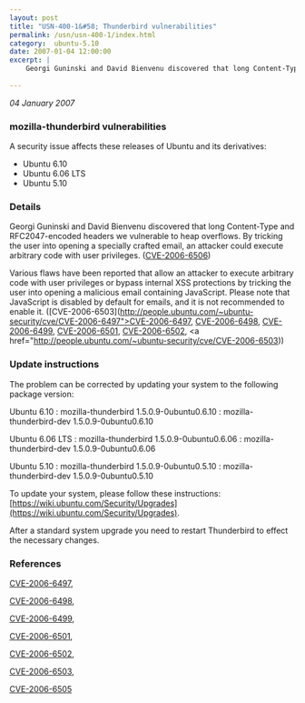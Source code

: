 ```yaml
---
layout: post
title: "USN-400-1&#58; Thunderbird vulnerabilities"
permalink: /usn/usn-400-1/index.html
category:  ubuntu-5.10
date: 2007-01-04 12:00:00
excerpt: |
    Georgi Guninski and David Bienvenu discovered that long Content-Type and  RFC2047-encoded headers we vulnerable to heap overflows.  By tricking  the user into opening a specially crafted email, an attacker could  execute arbitrary code with user privileges.  ([CVE-2006-6506](http://people.ubuntu.com/~ubuntu-security/cve/CVE-2006-6506))
    
--- 
```

 
 

*04 January 2007*

### mozilla-thunderbird vulnerabilities

A security issue affects these releases of Ubuntu and its derivatives:

* Ubuntu 6.10
* Ubuntu 6.06 LTS
* Ubuntu 5.10

### Details

Georgi Guninski and David Bienvenu discovered that long Content-Type and RFC2047-encoded headers we vulnerable to heap overflows. By tricking the user into opening a specially crafted email, an attacker could execute arbitrary code with user privileges. ([CVE-2006-6506](http://people.ubuntu.com/~ubuntu-security/cve/CVE-2006-6506))

Various flaws have been reported that allow an attacker to execute arbitrary code with user privileges or bypass internal XSS protections by tricking the user into opening a malicious email containing JavaScript. Please note that JavaScript is disabled by default for emails, and it is not recommended to enable it. ([CVE-2006-6503](http://people.ubuntu.com/~ubuntu-security/cve/CVE-2006-6497">CVE-2006-6497</a>, <a href="http://people.ubuntu.com/~ubuntu-security/cve/CVE-2006-6498">CVE-2006-6498</a>, <a href="http://people.ubuntu.com/~ubuntu-security/cve/CVE-2006-6499">CVE-2006-6499</a>, <a href="http://people.ubuntu.com/~ubuntu-security/cve/CVE-2006-6501">CVE-2006-6501</a>, <a href="http://people.ubuntu.com/~ubuntu-security/cve/CVE-2006-6502">CVE-2006-6502</a>, <a href="http://people.ubuntu.com/~ubuntu-security/cve/CVE-2006-6503))

### Update instructions

The problem can be corrected by updating your system to the following package version:

Ubuntu 6.10
 : mozilla-thunderbird <span>1.5.0.9-0ubuntu0.6.10</span>
 : mozilla-thunderbird-dev <span>1.5.0.9-0ubuntu0.6.10</span>

Ubuntu 6.06 LTS
 : mozilla-thunderbird <span>1.5.0.9-0ubuntu0.6.06</span>
 : mozilla-thunderbird-dev <span>1.5.0.9-0ubuntu0.6.06</span>

Ubuntu 5.10
 : mozilla-thunderbird <span>1.5.0.9-0ubuntu0.5.10</span>
 : mozilla-thunderbird-dev <span>1.5.0.9-0ubuntu0.5.10</span>

To update your system, please follow these instructions: [https://wiki.ubuntu.com/Security/Upgrades](https://wiki.ubuntu.com/Security/Upgrades).

After a standard system upgrade you need to restart Thunderbird to effect the necessary changes.

### References

 
 [CVE-2006-6497](http://people.ubuntu.com/~ubuntu-security/cve/CVE-2006-6497), 

 [CVE-2006-6498](http://people.ubuntu.com/~ubuntu-security/cve/CVE-2006-6498), 

 [CVE-2006-6499](http://people.ubuntu.com/~ubuntu-security/cve/CVE-2006-6499), 

 [CVE-2006-6501](http://people.ubuntu.com/~ubuntu-security/cve/CVE-2006-6501), 

 [CVE-2006-6502](http://people.ubuntu.com/~ubuntu-security/cve/CVE-2006-6502), 

 [CVE-2006-6503](http://people.ubuntu.com/~ubuntu-security/cve/CVE-2006-6503), 

 [CVE-2006-6505](http://people.ubuntu.com/~ubuntu-security/cve/CVE-2006-6505)
 


